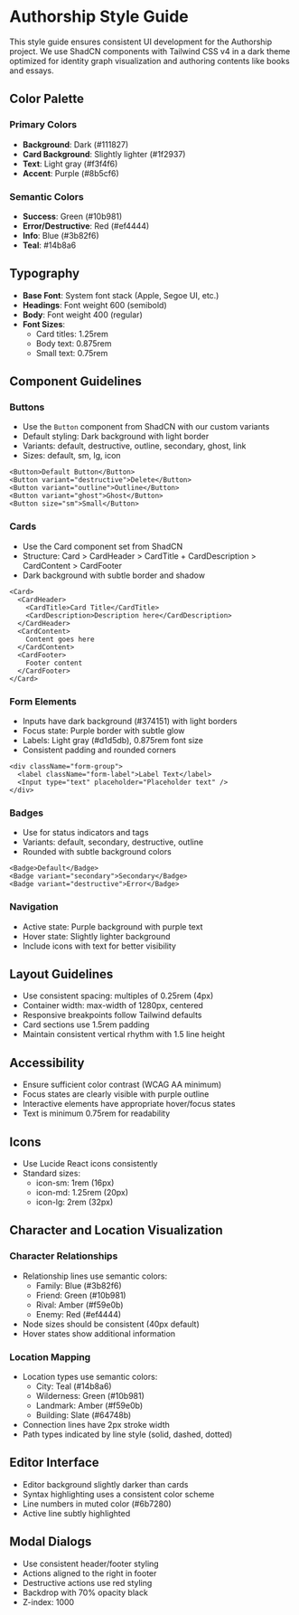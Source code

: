 # Authorship Style Guide

This style guide ensures consistent UI development for the Authorship project. We use ShadCN components with Tailwind CSS v4 in a dark theme optimized for identity graph visualization and authoring contents like books and essays.

## Color Palette

### Primary Colors
- **Background**: Dark (#111827)
- **Card Background**: Slightly lighter (#1f2937)
- **Text**: Light gray (#f3f4f6)
- **Accent**: Purple (#8b5cf6)

### Semantic Colors
- **Success**: Green (#10b981)
- **Error/Destructive**: Red (#ef4444)
- **Info**: Blue (#3b82f6)
- **Teal**: #14b8a6

## Typography
- **Base Font**: System font stack (Apple, Segoe UI, etc.)
- **Headings**: Font weight 600 (semibold)
- **Body**: Font weight 400 (regular)
- **Font Sizes**:
  - Card titles: 1.25rem
  - Body text: 0.875rem
  - Small text: 0.75rem

## Component Guidelines

### Buttons
- Use the `Button` component from ShadCN with our custom variants
- Default styling: Dark background with light border
- Variants: default, destructive, outline, secondary, ghost, link
- Sizes: default, sm, lg, icon

```tsx
<Button>Default Button</Button>
<Button variant="destructive">Delete</Button>
<Button variant="outline">Outline</Button>
<Button variant="ghost">Ghost</Button>
<Button size="sm">Small</Button>
```

### Cards
- Use the Card component set from ShadCN
- Structure: Card > CardHeader > CardTitle + CardDescription > CardContent > CardFooter
- Dark background with subtle border and shadow

```tsx
<Card>
  <CardHeader>
    <CardTitle>Card Title</CardTitle>
    <CardDescription>Description here</CardDescription>
  </CardHeader>
  <CardContent>
    Content goes here
  </CardContent>
  <CardFooter>
    Footer content
  </CardFooter>
</Card>
```

### Form Elements
- Inputs have dark background (#374151) with light borders
- Focus state: Purple border with subtle glow
- Labels: Light gray (#d1d5db), 0.875rem font size
- Consistent padding and rounded corners

```tsx
<div className="form-group">
  <label className="form-label">Label Text</label>
  <Input type="text" placeholder="Placeholder text" />
</div>
```

### Badges
- Use for status indicators and tags
- Variants: default, secondary, destructive, outline
- Rounded with subtle background colors

```tsx
<Badge>Default</Badge>
<Badge variant="secondary">Secondary</Badge>
<Badge variant="destructive">Error</Badge>
```

### Navigation
- Active state: Purple background with purple text
- Hover state: Slightly lighter background
- Include icons with text for better visibility

## Layout Guidelines
- Use consistent spacing: multiples of 0.25rem (4px)
- Container width: max-width of 1280px, centered
- Responsive breakpoints follow Tailwind defaults
- Card sections use 1.5rem padding
- Maintain consistent vertical rhythm with 1.5 line height

## Accessibility
- Ensure sufficient color contrast (WCAG AA minimum)
- Focus states are clearly visible with purple outline
- Interactive elements have appropriate hover/focus states
- Text is minimum 0.75rem for readability

## Icons
- Use Lucide React icons consistently
- Standard sizes:
  - icon-sm: 1rem (16px)
  - icon-md: 1.25rem (20px)
  - icon-lg: 2rem (32px)

## Character and Location Visualization

### Character Relationships
- Relationship lines use semantic colors:
  - Family: Blue (#3b82f6)
  - Friend: Green (#10b981)
  - Rival: Amber (#f59e0b)
  - Enemy: Red (#ef4444)
- Node sizes should be consistent (40px default)
- Hover states show additional information

### Location Mapping
- Location types use semantic colors:
  - City: Teal (#14b8a6)
  - Wilderness: Green (#10b981) 
  - Landmark: Amber (#f59e0b)
  - Building: Slate (#64748b)
- Connection lines have 2px stroke width
- Path types indicated by line style (solid, dashed, dotted)

## Editor Interface
- Editor background slightly darker than cards
- Syntax highlighting uses a consistent color scheme
- Line numbers in muted color (#6b7280)
- Active line subtly highlighted

## Modal Dialogs
- Use consistent header/footer styling
- Actions aligned to the right in footer
- Destructive actions use red styling
- Backdrop with 70% opacity black
- Z-index: 1000